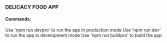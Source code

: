 ### DELICACY FOOD APP

#### Commands: 
Use 'npm run devpro' to run the app in production mode
Use 'npm run dev' to run the app in development mode
Use 'npm run buildpro' to build the app